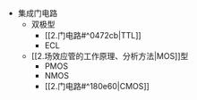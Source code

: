 - 集成门电路
	- 双极型
		- [[2.门电路#^0472cb|TTL]]
		- ECL
	- [[2.场效应管的工作原理、分析方法|MOS]]型
		- PMOS
		- NMOS
		- [[2.门电路#^180e60|CMOS]]
